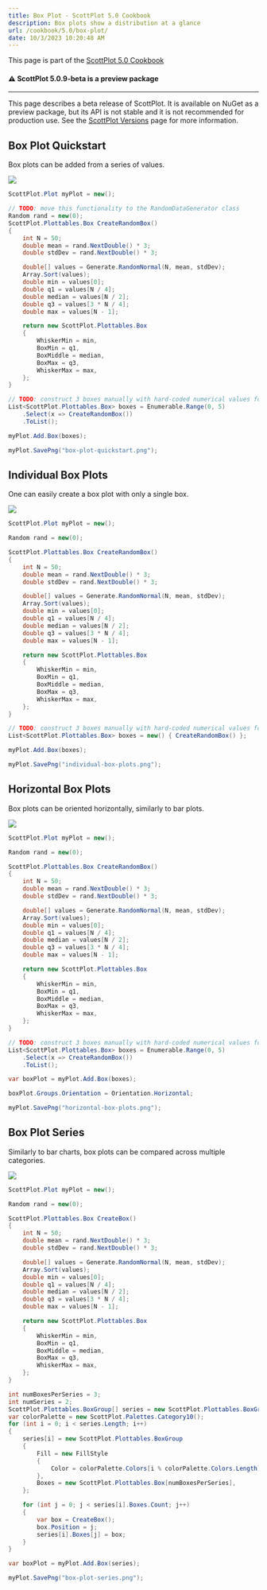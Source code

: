 ```yaml
---
title: Box Plot - ScottPlot 5.0 Cookbook
description: Box plots show a distribution at a glance
url: /cookbook/5.0/box-plot/
date: 10/3/2023 10:20:48 AM
---
```


This page is part of the [ScottPlot 5.0 Cookbook](../)


<div class='alert alert-warning' role='alert'><h4 class='alert-heading py-0 my-0'>⚠️ ScottPlot 5.0.9-beta is a preview package</h4><hr /><p class='mb-0'><span class='fw-semibold'>This page describes a beta release of ScottPlot.</span> It is available on NuGet as a preview package, but its API is not stable and it is not recommended for production use. See the <a href='https://scottplot.net/versions/'>ScottPlot Versions</a> page for more information. </p></div>



## Box Plot Quickstart

Box plots can be added from a series of values.

[![](box-plot-quickstart.png)](box-plot-quickstart.png)

```cs
ScottPlot.Plot myPlot = new();

// TODO: move this functionality to the RandomDataGenerator class
Random rand = new(0);
ScottPlot.Plottables.Box CreateRandomBox()
{
    int N = 50;
    double mean = rand.NextDouble() * 3;
    double stdDev = rand.NextDouble() * 3;

    double[] values = Generate.RandomNormal(N, mean, stdDev);
    Array.Sort(values);
    double min = values[0];
    double q1 = values[N / 4];
    double median = values[N / 2];
    double q3 = values[3 * N / 4];
    double max = values[N - 1];

    return new ScottPlot.Plottables.Box
    {
        WhiskerMin = min,
        BoxMin = q1,
        BoxMiddle = median,
        BoxMax = q3,
        WhiskerMax = max,
    };
}

// TODO: construct 3 boxes manually with hard-coded numerical values for simplicity
List<ScottPlot.Plottables.Box> boxes = Enumerable.Range(0, 5)
    .Select(x => CreateRandomBox())
    .ToList();

myPlot.Add.Box(boxes);

myPlot.SavePng("box-plot-quickstart.png");
```


## Individual Box Plots

One can easily create a box plot with only a single box.

[![](individual-box-plots.png)](individual-box-plots.png)

```cs
ScottPlot.Plot myPlot = new();

Random rand = new(0);

ScottPlot.Plottables.Box CreateRandomBox()
{
    int N = 50;
    double mean = rand.NextDouble() * 3;
    double stdDev = rand.NextDouble() * 3;

    double[] values = Generate.RandomNormal(N, mean, stdDev);
    Array.Sort(values);
    double min = values[0];
    double q1 = values[N / 4];
    double median = values[N / 2];
    double q3 = values[3 * N / 4];
    double max = values[N - 1];

    return new ScottPlot.Plottables.Box
    {
        WhiskerMin = min,
        BoxMin = q1,
        BoxMiddle = median,
        BoxMax = q3,
        WhiskerMax = max,
    };
}

// TODO: construct 3 boxes manually with hard-coded numerical values for simplicity
List<ScottPlot.Plottables.Box> boxes = new() { CreateRandomBox() };

myPlot.Add.Box(boxes);

myPlot.SavePng("individual-box-plots.png");
```


## Horizontal Box Plots

Box plots can be oriented horizontally, similarly to bar plots.

[![](horizontal-box-plots.png)](horizontal-box-plots.png)

```cs
ScottPlot.Plot myPlot = new();

Random rand = new(0);

ScottPlot.Plottables.Box CreateRandomBox()
{
    int N = 50;
    double mean = rand.NextDouble() * 3;
    double stdDev = rand.NextDouble() * 3;

    double[] values = Generate.RandomNormal(N, mean, stdDev);
    Array.Sort(values);
    double min = values[0];
    double q1 = values[N / 4];
    double median = values[N / 2];
    double q3 = values[3 * N / 4];
    double max = values[N - 1];

    return new ScottPlot.Plottables.Box
    {
        WhiskerMin = min,
        BoxMin = q1,
        BoxMiddle = median,
        BoxMax = q3,
        WhiskerMax = max,
    };
}

// TODO: construct 3 boxes manually with hard-coded numerical values for simplicity
List<ScottPlot.Plottables.Box> boxes = Enumerable.Range(0, 5)
    .Select(x => CreateRandomBox())
    .ToList();

var boxPlot = myPlot.Add.Box(boxes);

boxPlot.Groups.Orientation = Orientation.Horizontal;

myPlot.SavePng("horizontal-box-plots.png");
```


## Box Plot Series

Similarly to bar charts, box plots can be compared across multiple categories.

[![](box-plot-series.png)](box-plot-series.png)

```cs
ScottPlot.Plot myPlot = new();

Random rand = new(0);

ScottPlot.Plottables.Box CreateBox()
{
    int N = 50;
    double mean = rand.NextDouble() * 3;
    double stdDev = rand.NextDouble() * 3;

    double[] values = Generate.RandomNormal(N, mean, stdDev);
    Array.Sort(values);
    double min = values[0];
    double q1 = values[N / 4];
    double median = values[N / 2];
    double q3 = values[3 * N / 4];
    double max = values[N - 1];

    return new ScottPlot.Plottables.Box
    {
        WhiskerMin = min,
        BoxMin = q1,
        BoxMiddle = median,
        BoxMax = q3,
        WhiskerMax = max,
    };
}

int numBoxesPerSeries = 3;
int numSeries = 2;
ScottPlot.Plottables.BoxGroup[] series = new ScottPlot.Plottables.BoxGroup[numSeries];
var colorPalette = new ScottPlot.Palettes.Category10();
for (int i = 0; i < series.Length; i++)
{
    series[i] = new ScottPlot.Plottables.BoxGroup
    {
        Fill = new FillStyle
        {
            Color = colorPalette.Colors[i % colorPalette.Colors.Length]
        },
        Boxes = new ScottPlot.Plottables.Box[numBoxesPerSeries],
    };

    for (int j = 0; j < series[i].Boxes.Count; j++)
    {
        var box = CreateBox();
        box.Position = j;
        series[i].Boxes[j] = box;
    }
}

var boxPlot = myPlot.Add.Box(series);

myPlot.SavePng("box-plot-series.png");
```

